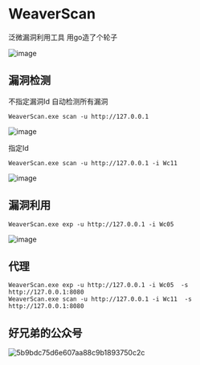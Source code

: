 # WeaverScan

泛微漏洞利用工具 用go造了个轮子

![image](https://user-images.githubusercontent.com/75050574/210070916-fc0418ce-9de9-463b-9772-6e529df77b29.png)

## 漏洞检测

不指定漏洞Id 自动检测所有漏洞

```
WeaverScan.exe scan -u http://127.0.0.1
```

![image](https://user-images.githubusercontent.com/75050574/210070926-8551029d-4cc0-4d04-adc2-1f18a2df1efb.png)

指定Id

```
WeaverScan.exe scan -u http://127.0.0.1 -i Wc11
```
![image](https://user-images.githubusercontent.com/75050574/210070936-5e322325-43b4-4086-ba1b-face808e640e.png)

## 漏洞利用

```
WeaverScan.exe exp -u http://127.0.0.1 -i Wc05
```

![image](https://user-images.githubusercontent.com/75050574/210070942-c70ee22d-4817-459e-9799-aaf0ddd7c1e1.png)

## 代理

```
WeaverScan.exe exp -u http://127.0.0.1 -i Wc05  -s http://127.0.0.1:8080
WeaverScan.exe scan -u http://127.0.0.1 -i Wc11  -s http://127.0.0.1:8080
```


## 好兄弟的公众号

![5b9bdc75d6e607aa88c9b1893750c2c](https://user-images.githubusercontent.com/75050574/210253742-6462612d-e5c2-4444-a033-8dda60d1ab62.jpg)

